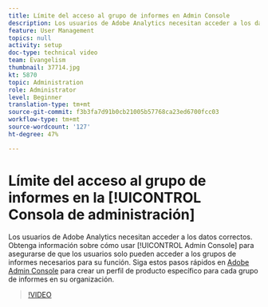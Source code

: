 ```yaml
---
title: Límite del acceso al grupo de informes en Admin Console
description: Los usuarios de Adobe Analytics necesitan acceder a los datos correctos. Obtenga información sobre cómo usar Admin Console para asegurarse de que los usuarios solo pueden acceder a los grupos de informes necesarios para su función. Siga estos pasos rápidos en Adobe Admin Console para crear un perfil de producto específico de un grupo de informes en su organización.
feature: User Management
topics: null
activity: setup
doc-type: technical video
team: Evangelism
thumbnail: 37714.jpg
kt: 5870
topic: Administration
role: Administrator
level: Beginner
translation-type: tm+mt
source-git-commit: f3b3fa7d91b0cb21005b57768ca23ed6700fcc03
workflow-type: tm+mt
source-wordcount: '127'
ht-degree: 47%

---
```



# Límite del acceso al grupo de informes en la [!UICONTROL Consola de administración]

Los usuarios de Adobe Analytics necesitan acceder a los datos correctos. Obtenga información sobre cómo usar [!UICONTROL Admin Console] para asegurarse de que los usuarios solo pueden acceder a los grupos de informes necesarios para su función. Siga estos pasos rápidos en [Adobe Admin Console](https://adminconsole.adobe.com/) para crear un perfil de producto específico para cada grupo de informes en su organización.

>[!VIDEO](https://video.tv.adobe.com/v/37714/?quality=12&learn=on)
